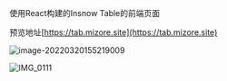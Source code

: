 使用React构建的Insnow Table的前端页面

预览地址[https://tab.mizore.site](https://tab.mizore.site)

![image-20220320155219009](https://cdn.jsdelivr.net/gh/mizoreyo/static/images/202203201552148.png)

![IMG_0111](https://cdn.jsdelivr.net/gh/mizoreyo/static/images/202203201554917.PNG)

